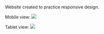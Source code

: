 Website created to practice responsive design.

Mobile view:
![](https://github.com/PatriciaMaPe/mobile-first-web/mobile.gif)

Tablet view:
![](https://github.com/PatriciaMaPe/mobile-first-web/tablet.gif)
